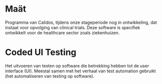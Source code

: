 # Maät
Programma van Calidos, tijdens onze stageperiode nog in ontwikkeling, dat instaat voor opvolging van clinical trials. Deze software is specifiek ontwikkelt voor de healthcare sector zoals ziekenhuizen.

# Coded UI Testing
Het uitvoeren van testen op software die betrekking hebben tot de user interface (UI). Meestal samen met het verhaal van test automation gebruikt (het automatiseren van testing op software).